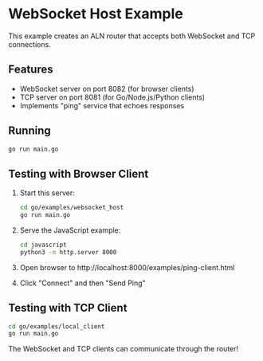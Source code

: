 # WebSocket Host Example

This example creates an ALN router that accepts both WebSocket and TCP connections.

## Features

- WebSocket server on port 8082 (for browser clients)
- TCP server on port 8081 (for Go/Node.js/Python clients)
- Implements "ping" service that echoes responses

## Running

```bash
go run main.go
```

## Testing with Browser Client

1. Start this server:
   ```bash
   cd go/examples/websocket_host
   go run main.go
   ```

2. Serve the JavaScript example:
   ```bash
   cd javascript
   python3 -m http.server 8000
   ```

3. Open browser to http://localhost:8000/examples/ping-client.html

4. Click "Connect" and then "Send Ping"

## Testing with TCP Client

```bash
cd go/examples/local_client
go run main.go
```

The WebSocket and TCP clients can communicate through the router!
